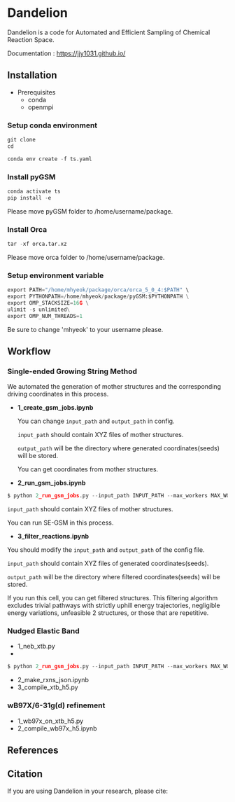 # Dandelion 
Dandelion is a code for Automated and Efficient Sampling of Chemical Reaction Space.

Documentation : <https://jjy1031.github.io/>

## Installation
- Prerequisites
  - conda
  - openmpi

### Setup conda environment

```python
git clone
cd 
```

```python
conda env create -f ts.yaml
```

### Install pyGSM

```python
conda activate ts
pip install -e
```
Please move pyGSM folder to /home/username/package.

### Install Orca

```python
tar -xf orca.tar.xz
```
Please move orca folder to /home/username/package.

### Setup environment variable

```python
export PATH="/home/mhyeok/package/orca/orca_5_0_4:$PATH" \
export PYTHONPATH=/home/mhyeok/package/pyGSM:$PYTHONPATH \
export OMP_STACKSIZE=16G \
ulimit -s unlimited\
export OMP_NUM_THREADS=1
```

Be sure to change 'mhyeok' to your username please.

## Workflow

### Single-ended Growing String Method

We automated the generation of mother structures and the corresponding driving coordinates in this process. 

- **1_create_gsm_jobs.ipynb**

  You can change `input_path` and `output_path` in config.

  `input_path` should contain XYZ files of mother structures.
  
  `output_path` will be the directory where generated coordinates(seeds) will be stored.
  
  You can get coordinates from mother structures.

- **2_run_gsm_jobs.ipynb**

```python
$ python 2_run_gsm_jobs.py --input_path INPUT_PATH --max_workers MAX_WORKERS
```
  `input_path` should contain XYZ files of mother structures.
  
  You can run SE-GSM in this process.
  
- **3_filter_reactions.ipynb**
  
 You should modify the `input_path` and `output_path` of the config file. 

 `input_path` should contain XYZ files of generated coordinates(seeds).

 `output_path` will be the directory where filtered coordinates(seeds) will be stored.
 
  If you run this cell, you can get filtered structures. This filtering algorithm excludes trivial    pathways with strictly uphill energy trajectories, negligible energy variations, unfeasible
  2 structures, or those that are repetitive.

### Nudged Elastic Band 
- 1_neb_xtb.py
- 
```python
$ python 2_run_gsm_jobs.py --input_path INPUT_PATH --max_workers MAX_WORKERS
```
- 2_make_rxns_json.ipynb
- 3_compile_xtb_h5.py

### wB97X/6-31g(d) refinement
- 1_wb97x_on_xtb_h5.py
- 2_compile_wb97x_h5.ipynb


## References 


## Citation
If you are using Dandelion in your research, please cite:
